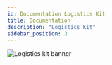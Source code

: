 ```yaml
---
id: Documentation Logistics Kit
title: Documentation
description: "Logistics Kit"
sidebar_position: 3
---
```


![Logistics kit banner](@site/static/img/kits/logistics/logistics-kit-logo.drawio.svg)
